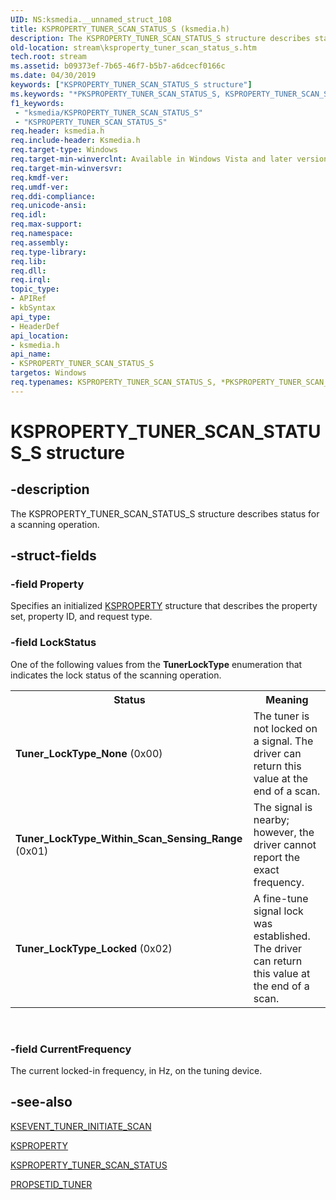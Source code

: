 ```yaml
---
UID: NS:ksmedia.__unnamed_struct_108
title: KSPROPERTY_TUNER_SCAN_STATUS_S (ksmedia.h)
description: The KSPROPERTY_TUNER_SCAN_STATUS_S structure describes status for a scanning operation.
old-location: stream\ksproperty_tuner_scan_status_s.htm
tech.root: stream
ms.assetid: b09373ef-7b65-46f7-b5b7-a6dcecf0166c
ms.date: 04/30/2019
keywords: ["KSPROPERTY_TUNER_SCAN_STATUS_S structure"]
ms.keywords: "*PKSPROPERTY_TUNER_SCAN_STATUS_S, KSPROPERTY_TUNER_SCAN_STATUS_S, KSPROPERTY_TUNER_SCAN_STATUS_S structure [Streaming Media Devices], PKSPROPERTY_TUNER_SCAN_STATUS_S, PKSPROPERTY_TUNER_SCAN_STATUS_S structure pointer [Streaming Media Devices], ksmedia/KSPROPERTY_TUNER_SCAN_STATUS_S, ksmedia/PKSPROPERTY_TUNER_SCAN_STATUS_S, stream.ksproperty_tuner_scan_status_s, vidcapstruct_70c7d301-6c91-4955-bcaa-67cad29cb15a.xml"
f1_keywords:
 - "ksmedia/KSPROPERTY_TUNER_SCAN_STATUS_S"
 - "KSPROPERTY_TUNER_SCAN_STATUS_S"
req.header: ksmedia.h
req.include-header: Ksmedia.h
req.target-type: Windows
req.target-min-winverclnt: Available in Windows Vista and later versions of the operating system.
req.target-min-winversvr: 
req.kmdf-ver: 
req.umdf-ver: 
req.ddi-compliance: 
req.unicode-ansi: 
req.idl: 
req.max-support: 
req.namespace: 
req.assembly: 
req.type-library: 
req.lib: 
req.dll: 
req.irql: 
topic_type:
- APIRef
- kbSyntax
api_type:
- HeaderDef
api_location:
- ksmedia.h
api_name:
- KSPROPERTY_TUNER_SCAN_STATUS_S
targetos: Windows
req.typenames: KSPROPERTY_TUNER_SCAN_STATUS_S, *PKSPROPERTY_TUNER_SCAN_STATUS_S
---
```


# KSPROPERTY_TUNER_SCAN_STATUS_S structure


## -description


The KSPROPERTY_TUNER_SCAN_STATUS_S structure describes status for a scanning operation.


## -struct-fields




### -field Property

Specifies an initialized <a href="https://docs.microsoft.com/previous-versions/ff564262(v=vs.85)">KSPROPERTY</a> structure that describes the property set, property ID, and request type.


### -field LockStatus

One of the following values from the <b>TunerLockType</b> enumeration that indicates the lock status of the scanning operation.

<table>
<tr>
<th>Status</th>
<th>Meaning</th>
</tr>
<tr>
<td>
<b>Tuner_LockType_None</b> (0x00)

</td>
<td>
The tuner is not locked on a signal. The driver can return this value at the end of a scan.

</td>
</tr>
<tr>
<td>
<b>Tuner_LockType_Within_Scan_Sensing_Range</b> (0x01)

</td>
<td>
The signal is nearby; however, the driver cannot report the exact frequency.

</td>
</tr>
<tr>
<td>
<b>Tuner_LockType_Locked</b> (0x02)

</td>
<td>
A fine-tune signal lock was established. The driver can return this value at the end of a scan.

</td>
</tr>
</table>
 


### -field CurrentFrequency

The current locked-in frequency, in Hz, on the tuning device. 


## -see-also




<a href="https://docs.microsoft.com/windows-hardware/drivers/stream/ksevent-tuner-initiate-scan">KSEVENT_TUNER_INITIATE_SCAN</a>



<a href="https://docs.microsoft.com/previous-versions/ff564262(v=vs.85)">KSPROPERTY</a>



<a href="https://docs.microsoft.com/windows-hardware/drivers/stream/ksproperty-tuner-scan-status">KSPROPERTY_TUNER_SCAN_STATUS</a>



<a href="https://docs.microsoft.com/windows-hardware/drivers/stream/propsetid-tuner">PROPSETID_TUNER</a>
 

 


